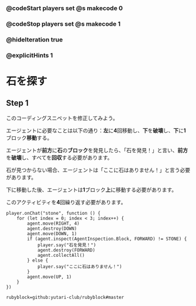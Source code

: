 ### @codeStart players set @s makecode 0
### @codeStop players set @s makecode 1

### @hideIteration true 
### @explicitHints 1


# 石を探す
<!-- # Locating stone  -->

## Step 1
このコーディングスニペットを修正してみよう。<br>

エージェントに必要なことは以下の通り：**左**に**4**回移動し、**下**を**破壊**し、**下**に**1**ブロック**移動**する。<br>

エージェントが**前方**に**石**の**ブロック**を発見したら、「石を発見！」と言い、**前方**を**破壊**し、すべてを**回収**する必要があります。<br>

石が見つからない場合、エージェントは「ここに石はありません！」と言う必要があります。<br>

下に移動した後、エージェントは**1**ブロック**上**に移動する必要があります。<br>

このアクティビティを**4**回繰り返す必要があります。

<!-- Fix this coding snippet. Here is what the Agent needs to do: **move** to the **left 4 times**, **destroy down**, **move down**. If the Agent detects a **stone** block forward, it needs to say "Found the stone!", **destroy forward** and **collect all**. If the stone is **not detected**, the Agent needs to say, "No stone here!". Each time after moving down, the Agent needs to **move 1 block up** to the surface. This activity needs to repeat **4** times. -->

```template
player.onChat("stone", function () {
    for (let index = 0; index < 3; index++) {
        agent.move(RIGHT, 4)
        agent.destroy(DOWN)
        agent.move(DOWN, 1)
        if (agent.inspect(AgentInspection.Block, FORWARD) != STONE) {
            player.say("石を発見！")
            agent.destroy(FORWARD)
            agent.collectAll()
        } else {
            player.say("ここに石はありません！")
        }
        agent.move(UP, 1)
    }
})
```
```package
rubyblock=github:yutari-club/rubyblock#master
```